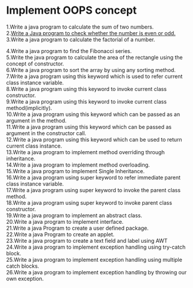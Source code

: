 # Implement OOPS concept

1.Write a java program to calculate the sum of two numbers.<br>
2.[Write a Java program to check whether the number is even or odd.](https://github.com/ProshantaDebnath/Java/blob/main/2.Write%20a%20Java%20program%20to%20check%20whether%20the%20number%20is%20even%20or%20odd.java)<br>
3.Write a java program to calculate the factorial of a number.<br>

4.Write a java program to find the Fibonacci series.<br>
5.Write the java program to calculate the area of the rectangle using the concept of constructor.<br>
6.Write a java program to sort the array by using any sorting method.<br>
7.Write a java program using this keyword which is used to refer current class instance variable.<br>
8.Write a java program using this keyword to invoke current class constructor.<br>
9.Write a java program using this keyword to invoke current class method(implicitly).<br>
10.Write a java program using this keyword which can be passed as an argument in the method.<br>
11.Write a java program using this keyword which can be passed as argument in the constructor call.<br>
12.Write a java program using this keyword which can be used to return current class instance.<br>
13.Write a java program to implement method overriding through inheritance.<br>
14.Write a java program to implement method overloading.<br>
15.Write a java program to implement Single Inheritance.<br>
16.Write a java program using super keyword to refer immediate parent class instance variable.<br>
17.Write a java program using super keyword to invoke the parent class method.<br>
18.Write a java program using super keyword to invoke parent class constructor.<br>
19.Write a java program to implement an abstract class.<br>
20.Write a java program to implement interface.<br>
21.Write a java Program to create a user defined package.<br>
22.Write a java Program to create an applet.<br>
23.Write a java program to create a text field and label using AWT<br>
24.Write a java program to implement exception handling using try-catch block.<br>
25.Write a java program to implement exception handling using multiple catch blocks.<br>
26.Write a java program to implement exception handling by throwing our own exception.<br>

